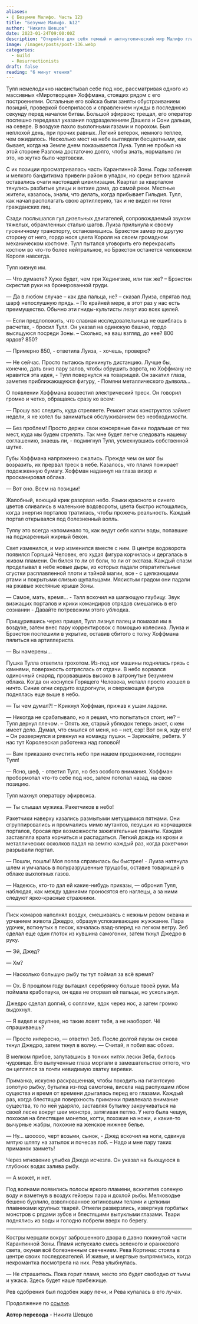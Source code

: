 ```yaml
---
aliases: 
- ⟪ Безумие Малифо. Часть 12⟫
title: "Безумие Малифо. №12"
author: "Никита Шевцов"
date: 2023-01-24T09:00:00Z
description: "Откройте для себя темный и антиутопический мир Малифо глазами Талла, военачальника, готовящегося к битве среди разлагающейся карантинной зоны. Следите за его наблюдениями за прибытием Гильдии и жуткой тишиной некогда цивилизованных улиц. Читайте дальше, чтобы испытать напряжение и неизвестность этой захватывающей истории."
image: /images/posts/post-136.webp
categories: 
  - Guild
  - Resurrectionists
draft: false
reading: "6 минут чтения"
---
```


Тулл немелодично насвистывал себе под нос, рассматривая одного из массивных «Миротворцев» Хоффмана, стоящих рядом с его построениями. Остальные его войска были заняты обустраиванием позиций, проверкой боеприпасов и справлением нужды в последнюю секунду перед началом битвы. Большой эфирвокс трещал, его оператор поспешно передавал указания подразделениям Дашела и Сони дальше, на севере. В воздухе пахло выхлопными газами и порохом. Был неплохой день, при прочих равных. Легкий ветерок, немного теплее, чем ожидалось. Несколько мест на небе выглядели бесцветными, как бывает, когда на Земле днем показывается Луна. Тулл не пробыл на этой стороне Разлома достаточно долго, чтобы знать, нормально ли это, но жутко было чертовски.

С их позиции просматривалась часть Карантинной Зоны. Годы забвения и мелкого бандитизма привели район в упадок, но среди ветхих зданий оставались очаги настоящей цивилизации. Квартал за кварталом тянулись разбитые улицы и ветхие дома, до самой реки. Местные жители, казалось, знали, что делать, когда прибывает Гильдия. Тулл, как начал располагать свою артиллерию, так и не видел ни тени гражданских лиц.

Сзади послышался гул дизельных двигателей, сопровождаемый звуком тяжелых, обрамленных сталью шагов. Луиза прильнула к своему гусеничному транспорту, остановившись. Брэкстон замер по другую сторону от него, гордо нося цвета Короля на своем громадном механическом костюме. Тулл пытался уговорить его перекрасить костюм во что-то более нейтральное, но Брэкстон останется человеком Короля навсегда.

Тулл кивнул им.

— Что думаете? Хуже будет, чем при Хедингэме, или так же? – Брэкстон скрестил руки на бронированной груди.

— Да в любом случае – как два пальца, не? – сказал Луиза, спрятав под шарф непослушную прядь. – По крайней мере, в этот раз у нас есть преимущество. Обычно эти гниды-культисты лезут изо всех щелей.

— Если предположить, что славная исследовательница не ошиблась в расчетах, - бросил Тулл. Он указал на одинокую башню, гордо высящуюся посреди Зоны. – Сколько, на ваш взгляд, до нее? 800 ярдов? 850?

— Примерно 850, - ответила Луиза, - хочешь, проверю?

— Не сейчас. Просто пытаюсь прикинуть дистанцию. Лучше бы, конечно, дать вниз пару залов, чтобы обрушить ворота, но Хоффману не нравится эта идея, - Тулл повернулся на товарищей. Он закатил глаза, заметив приближающуюся фигуру, - Помяни металлического дьявола...

О появлении Хоффмана возвестил электрический треск. Он говорил громко и четко, обращаясь сразу ко всем:

— Прошу вас следить, куда стреляете. Ремонт этих конструктов займет недели, я не хотел бы заниматься обслуживанием без необходимости.

— Без проблем! Просто держи свои консервные банки подальше от тех мест, куда мы будем стрелять. Так мне будет легче следовать нашему соглашению, знаешь ли, - подмигнул Тулл, усмехнувшись собственной шутке.

Губы Хоффмана напряженно сжались. Прежде чем он мог бы возразить, их прервал треск в небе. Казалось, что пламя пожирает подожженную бумагу. Хоффман надвинул на глаза визор и просканировал облака.

— Вот оно. Всем на позиции!

Жалобный, воющий крик разорвал небо. Языки красного и синего цветов сливались в маленькие водовороты, цвета быстро истощались, когда энергия порталов тратилась, чтобы прожечь реальность. Каждый портал открывался под болезненный вопль.

Туллу это всегда напоминало то, как ведут себя капли воды, попавшие на поджаренный жирный бекон.

Свет изменился, и мир изменился вместе с ним. В центре водоворота появился Горящий Человек, его худая фигура корчилась и дергалась в живом пламени. Он бился то ли от боли, то ли от экстаза. Каждый спазм проделывал в небе новые дыры, из которых падали отвратительные сгустки расплавленной плоти и тайной магии, все - с щелкающими ртами и покрытыми слизью щупальцами. Мясистым градом они падали на ржавые жестяные крыши Зоны.

— Самое, мать, время... - Талл вскочил на шагающую гаубицу. Звук визжащих порталов и крики командиров отрядов смешались в его сознании - Давайте потревожим этого ублюдка.

Прищурившись через прицел, Тулл лизнул палец и помахал им в воздухе, затем внес пару корректировок с помощью колесика. Луиза и Брэкстон поспешили в укрытие, оставив сбитого с толку Хоффмана пялиться на артиллериста.

— Вы намерены...

Пушка Тулла ответила грохотом. Из-под ног машины поднялась грязь с камнями, поверхность сотряслась от отдачи. В небо ворвался одиночный снаряд, прорвавшись высоко в затронутые безумием облака. Когда он коснулся Горящего Человека, металл просто изошел в ничто. Синие огни сердито вздрогнули, и сверкающая фигура поднялась еще выше в небо.

— Ты чем думал?! – Крикнул Хоффман, прижав к ушам ладони.

— Никогда не срабатывало, но я решил, что попытаться стоит, не? – Тулл дернул плечом. – Опять же, старый ублюдок теперь знает, с кем имеет дело. Думал, что смылся от меня, но – нет, сэр! Вот он я, жду его! – Он развернулся и рявкнул на команду пушки. – Заряжайте, ребята. У нас тут Королевская работенка над головой!

— Вам приказано очистить небо при нашем продвижении, господин Тулл!

— Ясно, шеф, - ответил Тулл, но без особого внимания. Хоффман пробормотал что-то себе под нос, затем потопал назад, на свою позицию.

Тулл махнул оператору эфирвокса.

— Ты слышал мужика. Ракетчиков в небо!

Ракетчики наверху казались размытыми метущимися пятнами. Они сгруппировались и промчались мимо мутантов, лезущих из корчащихся порталов, бросая при возможности зажигательные гранаты. Каждая заставляла врата корчиться и распадаться. Легкий дождь из крови и металлических осколков падал на землю каждый раз, когда ракетчики разрывали портал.

— Пошли, пошли! Моя nonna справилась бы быстрее! - Луиза натянула шлем и умчалась в полуразрушенные трущобы, оставив товарищей в облаке выхлопных газов.

— Надеюсь, кто-то дал ей какие-нибудь приказы, — обронил Тулл, наблюдая, как между зданиями проносятся его наглецы, а за ними следуют ярко-красные стражники.

----

Писк комаров наполнял воздух, смешиваясь с нежным ревом океана и урчанием живота Джедро, образуя успокаивающее жужжание. Пара удочек, воткнутых в песок, качалась взад-вперед на легком ветру. Зеб сделал еще один глоток из кувшина самогонки, затем ткнул Джедро в руку.

— Эй, Джед?

— Хм?

— Насколько большую рыбу ты тут поймал за всё время?

— Ох. В прошлом году вытащил серебрянку больше твоей руки. Ма поймала крабопаука, он едва не оторвал ей пальцы, но ускользнул.

Джедро сделал долгий, с соплями, вдох через нос, а затем громко выдохнул.

— Я видел и крупнее, но такие ловят тебя, а не наоборот. Чё спрашиваешь?

— Просто интересно, — ответил Зеб. После долгой паузы он снова ткнул Джедро, затем ткнул в волну. — Считай, я побил вас обоих.

В мелком прибое, запутавшись в тонких нитях лески Зеба, билось чудовище. Его выпученные глаза моргали в замешательстве оттого, что он цеплялся за почти невидимую хватку веревки.

Приманка, искусно раскрашенная, чтобы походить на гигантскую золотую рыбку, бутылка из-под самогона, висела над распухшим лбом существа и время от времени дрыгалась перед его глазами. Каждый раз, когда блестящая поверхность приманки привлекала внимание существа, то по ней ударяло, заставляя бутылку закручиваться на своей леске вокруг шеи монстра, затягивая петлю. У него была чешуя, похожая на блестящие монетки, когти, похожие на ножи, и какие-то вычурные жабры, похожие на женское нижнее белье.

— Ну… шооооо, черт возьми, сынок, - Джед вскочил на ноги, сдвинув мятую шляпу на затылок и почесав лоб. – Надо и мне пару таких приманок заиметь!

Через мгновение улыбка Джеда исчезла. Он указал на бьющуюся в глубоких водах залива рыбу.

— А может, и нет.

Под волнами появились полосы яркого пламени, вскипятив соленую воду и взметнув в воздух гейзеры пара и дохлой рыбы. Мелководье бешено бурлило, взволнованное хитиновыми телами и цепкими плавниками крупных тварей. Отмели разверзлись, извергнув горбатых монстров с рядами зубов и блестящими выпуклыми глазами. Твари поднялись из воды и голодно побрели вверх по берегу.

----

Костры мерцали вокруг заброшенного двора в давно покинутой части Карантинной Зоны. Пламя испускало смесь зеленого и оранжевого света, окуная всё болезненным свечением. Рева Кортинас стояла в центре своих последователей. И живые, и мертвые выпрямились, когда некромантка посмотрела на них. Рева улыбнулась.

— Не страшитесь. Пока горит пламя, место это будет свободно от тьмы и ужаса. Здесь будет наше прибежище.

Рев одобрения был подобен жару печи, и Рева купалась в его лучах.


Продолжение по [ссылке](http://malifaux.vercel.app/posts/post-148).


**Автор перевода** - Никита Шевцов
